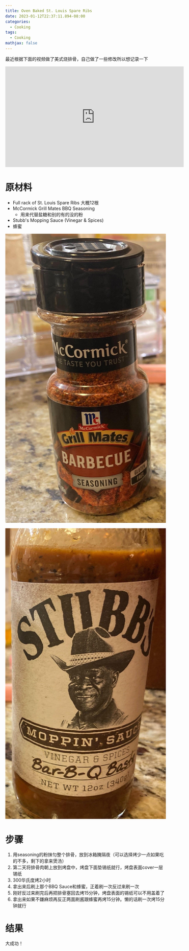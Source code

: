 ```yaml
---
title: Oven Baked St. Louis Spare Ribs
date: 2023-01-12T22:37:11.894-08:00
categories:
  - Cooking
tags:
  - Cooking
mathjax: false
---
```

最近根据下面的视频做了美式烧排骨，自己做了一些修改所以想记录一下

<iframe width="560" height="315" src="https://www.youtube.com/embed/T7wKcxOjjPE" title="YouTube video player" frameborder="0" allow="accelerometer; autoplay; clipboard-write; encrypted-media; gyroscope; picture-in-picture; web-share" allowfullscreen></iframe>





# 原材料

- Full rack of St. Louis Spare Ribs 大概12根
- McCormick Grill Mates BBQ Seasoning
  - 用来代替盐糖和别的有的没的粉
- Stubb's Mopping Sauce (Vinegar & Spices)
- 蜂蜜





![](/assets/ribs-seasoning.jpeg)




![](/assets/ribs-sauce.jpeg)
# 步骤

1. 用seasoning的粉抹匀整个排骨，放到冰箱腌隔夜（可以选择烤少一点如果吃的不多，剩下的拿来煲汤）
1. 第二天将排骨肉朝上放到烤盘中，烤盘下面垫锡纸就行，烤盘表面cover一层锡纸
1. 300华氏度烤2小时
1. 拿出来后刷上那个BBQ Sauce和蜂蜜，正着刷一次反过来刷一次
1. 刚好反过来刷完后再把排骨塞回去烤15分钟，烤盘表面的锡纸可以不用盖着了
1. 拿出来如果不嫌麻烦再反正两面刷酱跟蜂蜜再烤15分钟。懒的话刷一次烤15分钟就行

# 结果

大成功！




